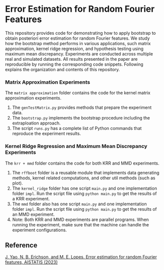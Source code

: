 # Error Estimation for Random Fourier Features

This repository provides code for demonstrating how to apply bootstrap to obtain posteriori error estimation for random Fourier features. We study how the bootstrap method performs in various applications, such matrix approximation, kernel ridge regression, and hypothesis testing using maximum mean discrepancy. Experiments are conducted across multiple real and simulated datasets. All results presented in the paper are reproducible by running the corresponding code snippets. Following explains the organization and contents of this repository.   

### Matrix Approximation Experiments

The `matrix approximation` folder contains the code for the kernel matrix approximation experiments.
1. The `genTestMatrix.py` provides methods that prepare the experiment data. 
2. The `bootstrap.py` implements the bootstrap procedure including the extraploation approach. 
3. The script `runs.py` has a complete list of Python commands that reproduce the experiment results.

### Kernel Ridge Regression and Maximum Mean Discrepancy Experiments

The `krr + mmd` folder contains the code for both KRR and MMD experiments.
1. The `rffboot` folder is a reusable module that implements data generating methods, kernel related computations, and other util methods (such as plot).
2. The `kernel_ridge` folder has one script `main.py` and one implementation folder `impl`. Run the script file using `python main.py` to get the results of a KRR experiment. 
3. The `mmd` folder also has one script `main.py` and one implementation folder `impl`. Run the script file using `python main.py` to get the results of an MMD experiment.
4. Note: Both KRR and MMD experiments are parallel programs. When running the experiment, make sure that the machine can handle the experiment configurations.  

## Reference
[J. Yao, N. B. Erichson, and M. E. Lopes. Error estimation for random Fourier features, AISTATIS (2023)](link_later)